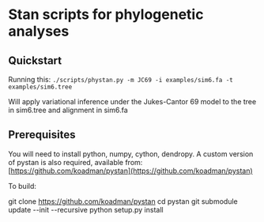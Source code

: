 # Stan scripts for phylogenetic analyses

## Quickstart

Running this:
`./scripts/phystan.py -m JC69 -i examples/sim6.fa -t examples/sim6.tree`

Will apply variational inference under the Jukes-Cantor 69 model to the tree in sim6.tree and alignment in sim6.fa

## Prerequisites

You will need to install python, numpy, cython, dendropy.
A custom version of pystan is also required, available from:
[https://github.com/koadman/pystan](https://github.com/koadman/pystan)

To build:

  git clone https://github.com/koadman/pystan
  cd pystan
  git submodule update --init --recursive
  python setup.py install


